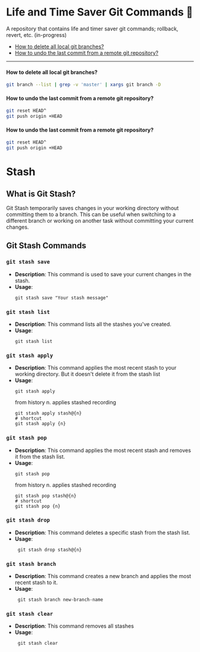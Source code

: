 # Life and Time Saver Git Commands 🚀
A repository that contains life and timer saver git commands; rollback, revert, etc. (in-progress)

- [How to delete all local git branches?](#how-to-delete-all-local-git-branches)
- [How to undo the last commit from a remote git repository?](#how-to-undo-the-last-commit-from-a-remote-git-repository)

<hr/>

#### How to delete all local git branches?
```bash
git branch --list | grep -v 'master' | xargs git branch -D
```

#### How to undo the last commit from a remote git repository?
```bash
git reset HEAD^
git push origin +HEAD
```

#### How to undo the last commit from a remote git repository?
```bash
git reset HEAD^
git push origin +HEAD
```


# Stash

## What is Git Stash?

Git Stash temporarily saves changes in your working directory without committing them to a branch. This can be useful when switching to a different branch or working on another task without committing your current changes.

## Git Stash Commands

### `git stash save`

- **Description**: This command is used to save your current changes in the stash.
- **Usage**:
   ```shell
   git stash save "Your stash message"

### `git stash list`

- **Description**: This command lists all the stashes you've created.
- **Usage**:
   ```shell
   git stash list

### `git stash apply`

- **Description**: This command applies the most recent stash to your working directory. But it doesn't delete it from the stash list
- **Usage**:
   ```shell
   git stash apply 
   ```
    from history n. applies stashed recording
   ```shell
   git stash apply stash@{n}
   # shortcut
   git stash apply {n}
   ```

### `git stash pop`

- **Description**: This command applies the most recent stash and removes it from the stash list.
- **Usage**:
   ```shell
   git stash pop 
   ```
    from history n. applies stashed recording
   ```shell
   git stash pop stash@{n}
   # shortcut
   git stash pop {n}
   ```
   
### `git stash drop`

- **Description**: This command deletes a specific stash from the stash list.
- **Usage**:
   ```shell
    git stash drop stash@{n}

### `git stash branch`

- **Description**: This command creates a new branch and applies the most recent stash to it.
- **Usage**:
   ```shell
    git stash branch new-branch-name

### `git stash clear`

- **Description**: This command removes all stashes
- **Usage**:
   ```shell
    git stash clear

